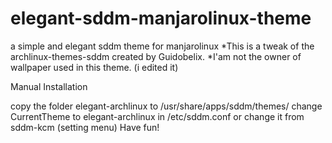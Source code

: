 # elegant-sddm-manjarolinux-theme
a simple and elegant sddm theme for  manjarolinux
*This is a tweak of the archlinux-themes-sddm created by Guidobelix. 
*I'am not the owner of wallpaper used in this theme. (i edited it) 

Manual Installation

copy the folder elegant-archlinux  to /usr/share/apps/sddm/themes/
change CurrentTheme to elegant-archlinux in /etc/sddm.conf or change it from sddm-kcm (setting menu)
Have fun!

